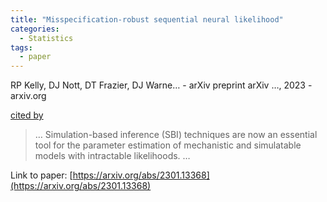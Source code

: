 ```yaml
---
title: "Misspecification-robust sequential neural likelihood"
categories:
  - Statistics
tags:
  - paper
---
```

RP Kelly, DJ Nott, DT Frazier, DJ Warne… - arXiv preprint arXiv …, 2023 - arxiv.org

[cited by](https://scholar.google.com/scholar?cites=2335772154176617664&as_sdt=4000005&sciodt=0,18&hl=en&num=20) 

>… Simulation-based inference (SBI) techniques are now an essential tool for the parameter estimation of mechanistic and simulatable models with intractable likelihoods. …

Link to paper: [https://arxiv.org/abs/2301.13368](https://arxiv.org/abs/2301.13368)
